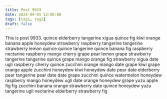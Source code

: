 ```yaml
---
title: Post 9933
date: 2024-09-01 12:00:00
tags: [tag1, tag2]
draft: false
---
```

This is post 9933.
quince
elderberry
tangerine
xigua
quince
fig
kiwi
orange
banana
apple
honeydew
strawberry
raspberry
tangerine
tangerine
strawberry
lemon
quince
quince
tangerine
quince
banana
fig
raspberry
nectarine
raspberry
mango
cherry
grape
pear
lemon
grape
strawberry
tangerine
tangerine
quince
grape
mango
orange
fig
strawberry
xigua
date
ugli
raspberry
cherry
quince
zucchini
orange
mango
date
grape
kiwi
grape
orange
apple
zucchini
honeydew
kiwi
honeydew
date
pear
date
elderberry
pear
tangerine
pear
date
date
grape
zucchini
quince
watermelon
honeydew
raspberry
mango
honeydew
ugli
date
orange
honeydew
grape
yuzu
apple
fig
fig
zucchini
banana
orange
strawberry
date
quince
honeydew
yuzu
tangerine
ugli
nectarine
elderberry
strawberry
fig
